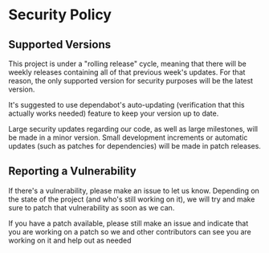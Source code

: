 # Security Policy

## Supported Versions

This project is under a "rolling release" cycle, meaning that there will be weekly releases containing all of that previous week's updates. For that reason, the only supported version for security purposes will be the latest version.

It's suggested to use dependabot's auto-updating (verification that this actually works needed) feature to keep your version up to date.

Large security updates regarding our code, as well as large milestones, will be made in a minor version. Small development increments or automatic updates (such as patches for dependencies) will be made in patch releases.

## Reporting a Vulnerability

If there's a vulnerability, please make an issue to let us know. Depending on the state of the project (and who's still working on it), we will try and make sure to patch that vulnerability as soon as we can.

If you have a patch available, please still make an issue and indicate that you are working on a patch so we and other contributors can see you are working on it and help out as needed
